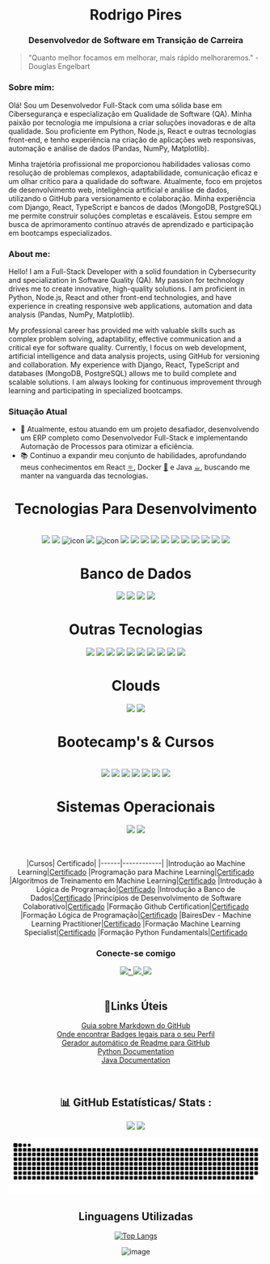 

<h1 align="center">Rodrigo Pires</h1>
<h3 align="center">Desenvolvedor de Software em Transição de Carreira</h3>

>"Quanto melhor focamos em melhorar, mais rápido melhoraremos." - Douglas Engelbart

### Sobre mim:

<p>
Olá! Sou um Desenvolvedor Full-Stack com uma sólida base em Cibersegurança e especialização em Qualidade de Software (QA). Minha paixão por tecnologia me impulsiona a criar soluções inovadoras e de alta qualidade. Sou proficiente em Python, Node.js, React e outras tecnologias front-end, e tenho experiência na criação de aplicações web responsivas, automação e análise de dados (Pandas, NumPy, Matplotlib).

Minha trajetória profissional me proporcionou habilidades valiosas como resolução de problemas complexos, adaptabilidade, comunicação eficaz e um olhar crítico para a qualidade do software. Atualmente, foco em projetos de desenvolvimento web, inteligência artificial e análise de dados, utilizando o GitHub para versionamento e colaboração. Minha experiência com Django, React, TypeScript e bancos de dados (MongoDB, PostgreSQL) me permite construir soluções completas e escaláveis. Estou sempre em busca de aprimoramento contínuo através de aprendizado e participação em bootcamps especializados.
</p>

### About me:

<p>
Hello! I am a Full-Stack Developer with a solid foundation in Cybersecurity and specialization in Software Quality (QA). My passion for technology drives me to create innovative, high-quality solutions. I am proficient in Python, Node.js, React and other front-end technologies, and have experience in creating responsive web applications, automation and data analysis (Pandas, NumPy, Matplotlib).

My professional career has provided me with valuable skills such as complex problem solving, adaptability, effective communication and a critical eye for software quality. Currently, I focus on web development, artificial intelligence and data analysis projects, using GitHub for versioning and collaboration. My experience with Django, React, TypeScript and databases (MongoDB, PostgreSQL) allows me to build complete and scalable solutions. I am always looking for continuous improvement through learning and participating in specialized bootcamps.
</p>


### Situação Atual

* 🚀 Atualmente, estou atuando em um projeto desafiador, desenvolvendo um ERP completo como Desenvolvedor Full-Stack e implementando Automação de Processos para otimizar a eficiência.
* 📚 Continuo a expandir meu conjunto de habilidades, aprofundando meus conhecimentos em React [⚛️](https://reactjs.org/), Docker [🐳](https://www.docker.com/) e Java [☕︎](https://docs.oracle.com/en/java/), buscando me manter na vanguarda das tecnologias.


<div class="galeria_tech" align="center">
  <h1>Tecnologias Para Desenvolvimento</h1><br>
  <img src="https://skillicons.dev/icons?i=python" height="50px">
  <img src="https://skillicons.dev/icons?i=flask" height="50px">
  <img src="https://skillicons.dev/icons?i=django" alt="icon" height="50px"/>
  <img src="https://www.vectorlogo.zone/logos/jupyter/jupyter-icon.svg" height="50px">
  <img src="https://skillicons.dev/icons?i=anaconda" alt="icon" height="50px"/>
  <img src="https://skillicons.dev/icons?i=html" height="50px">
  <img src="https://skillicons.dev/icons?i=css" height="50px">
  <img src="https://skillicons.dev/icons?i=javascript" height="50px">
  <img src="https://skillicons.dev/icons?i=react" height="50"/>
  <img src="https://skillicons.dev/icons?i=nodejs" height="50px"/>
  <img src="https://skillicons.dev/icons?i=nextjs" height="50"/>
  <img src="https://skillicons.dev/icons?i=typescript" height="50"/>
  <img src="https://skillicons.dev/icons?i=cs" height="50px">
  <img src="https://skillicons.dev/icons?i=dotnet" height="50"/>
  <img src="https://skillicons.dev/icons?i=java" height="50"/>
  <img src="https://skillicons.dev/icons?i=spring" height="50"/>

  <br>
  <h1>Banco de Dados</h1>
  <img src="https://haostreinamentos.com.br/images/cursos/Sql.png" height="50px">
  <img src="https://skillicons.dev/icons?i=mysql" height="50px"/>
  <img src="https://skillicons.dev/icons?i=postgres" height="50px"/>
  <img src="https://skillicons.dev/icons?i=mongodb" height="50px"/>

  <br>
  <h1>Outras Tecnologias</h1>
  <img src="https://skillicons.dev/icons?i=vscode" height="50"/>
  <img src="https://skillicons.dev/icons?i=sublime" height="50"/>
  <img src="https://skillicons.dev/icons?i=git" height="50"/>
  <img src="https://skillicons.dev/icons?i=github" height="50"/>
  <img src="https://skillicons.dev/icons?i=docker" height="50"/>
  <img src="https://skillicons.dev/icons?i=notion" height="50"/>
  <img src="https://skillicons.dev/icons?i=md" height="50"/>
  <img src="https://www.vectorlogo.zone/logos/usepanda/usepanda-icon.svg" height="50"/>
  <img src="https://www.vectorlogo.zone/logos/numpy/numpy-icon.svg" height="50"/>  
  <img src="https://www.vectorlogo.zone/logos/opencv/opencv-icon.svg" height="50"/>  

  <br>
  <h1>Clouds</h1>
  <img src="https://skillicons.dev/icons?i=googlecloud" height="50"/>
  <img src="https://skillicons.dev/icons?i=azure" height="50"/>

  <div class="galeria_tech" align="center">
  <h1>Bootecamp's & Cursos</h1><br>
    <img src="https://assets.dio.me/JdBTHUCmNxrrJUiTJ2Xr3uCb3ERnBFWVbLU0kZlfxpY/f:webp/h:120/q:80/L3RyYWNrcy85NzdkMWI0MS01ODg4LTQ0ZDctOGU0Yy01N2QyMzQ4NzQ4ZGMucG5n" height="50px">
    <img src="https://assets.dio.me/N3ET28fsUKPyJZb6mh6vdqhVziWjbk3xPNlE_velBWs/f:webp/h:120/q:80/L3RyYWNrcy85NzIyOTdkYy00MzU3LTRhZjQtYWJlYS04OWEzODg1M2E5NDkucG5n" height="50px">
    <img src="https://assets.dio.me/kCPUcBRKwIhY3--gHdSspiZWdpUXMS2UD0wXM7klMb4/f:webp/h:120/q:80/L3RyYWNrcy81NzQ0ODVlZS0xZTk1LTQzMjAtOThlYy1kMTUyZGQ4ZDk5YmQucG5n" height="50px">
    <img src="https://assets.dio.me/OTzqoUcfTvgJRGhPlCoXZXzVWpFQB5yO-pygSZ_CTv8/f:webp/h:120/q:80/L3RyYWNrcy9iMTkzMDhmZi05NDMxLTQ4ZTktOWM3Yi01Y2YwMWRkNWVjMjQucG5n" height="50px">
    <img src="https://assets.dio.me/vKS7Q5G0wquZ8uE6GlzHCIP3mgAOcl-1TZg4zvTvgho/f:webp/h:120/q:80/L3RyYWNrcy80YzRjNzc2MC1hY2YwLTQ5MjctOTdhMS01ZjQ3ZWFlMDExYWQucG5n" height="50px">
    <img src="https://assets.dio.me/wqFNFD1_7AKN1MpbZvurY1cUcpUXQ2ELMfW5Bi9R8VM/f:webp/h:120/q:80/L3RyYWNrcy9lN2MzZjVkNy0yMTEwLTQ3N2YtYmYxMS0wNjg3MjQzMjZjYzEucG5n" height="50px">
    <img src="https://assets.dio.me/kl4LftfYq7XVOkgxbC5VUxz6eeJ1eamce2qTGBQRAS4/f:webp/h:120/q:80/L3RyYWNrcy85OGQ1ZTlkMy0wN2EyLTRjNmUtOWNjYy1lNmNiN2ZhNDFiNjEucG5n" height="50px">

  <br>
  <h1>Sistemas Operacionais</h1>
  <img src="https://skillicons.dev/icons?i=linux" height="50"/>
  <img src="https://skillicons.dev/icons?i=windows" height="50"/>

  


 <br><br>
|Cursos| Certificado|
|------|------------|
|Introdução ao Machine Learning|[Certificado](https://hermes.dio.me/certificates/4CLT1F1U.pdf)
|Programação para Machine Learning|[Certificado](https://hermes.dio.me/certificates/NU6A13SI.pdf)
|Algoritmos de Treinamento em Machine Learning|[Certificado](https://hermes.dio.me/certificates/A8VICXPC.pdf)
|Introdução à Lógica de Programação|[Certificado](https://hermes.dio.me/certificates/7GUJCIEA.pdf)
|Introdução a Banco de Dados|[Certificado](https://hermes.dio.me/certificates/3W9PHQC0.pdf)
|Princípios de Desenvolvimento de Software Colaborativo|[Certificado](https://hermes.dio.me/certificates/YJL1X0AE.pdf)
|Formação Github Certification|[Certificado](https://hermes.dio.me/certificates/SJZVBPHM.pdf)
|Formação Lógica de Programação|[Certificado](https://hermes.dio.me/certificates/PCGWEZWX.pdf)
|BairesDev - Machine Learning Practitioner|[Certificado](https://hermes.dio.me/certificates/WMMQTTZU.pdf)
|Formação Machine Learning Specialist|[Certificado](https://hermes.dio.me/certificates/37JOHFEB.pdf)
|Formação Python Fundamentals|[Certificado](https://hermes.dio.me/certificates/VKLLPOLP.pdf)



### Conecte-se comigo

<div class="social-icons">
  <a href="https://github.com/recpires" target="_blank" rel="noopener noreferrer" class="social-icon">
    <img src="https://skillicons.dev/icons?i=github" height="50"/>"
  </a>
  <a href="https://www.linkedin.com/in/recpires/" target="_blank" rel="noopener noreferrer" class="social-icon">
    <img src="https://www.vectorlogo.zone/logos/linkedin/linkedin-tile.svg" height="50">
  </a>
  <a href="https://mail.google.com/mail/?view=cm&fs=1&to=dev.rodrigopires@gmail.com&su=Assunto&body=Mensagem" rel="noopener noreferrer" class="social-icon">
    <img src="https://www.vectorlogo.zone/logos/gmail/gmail-tile.svg" height="50">
  </a>
</div>
<br>

## 🔗Links Úteis

[Guia sobre Markdown do GitHub](https://docs.github.com/pt/get-started/writing-on-github/getting-started-with-writing-and-formatting-on-github/quickstart-for-writing-on-github)
<br>
[Onde encontrar Badges legais para o seu Perfil](https://github.com/Ileriayo/markdown-badges#markdown-badges)
<br>
[Gerador automático de Readme para GitHub](https://rahuldkjain.github.io/gh-profile-readme-generator/)
<br>
[Python Documentation](https://docs.python.org/3/)
<br>
[Java Documentation](https://docs.oracle.com/en/java/)

<br>

## 📊 GitHub Estatísticas/ Stats :
<p align="center">
  <img src="https://github-contributor-stats.vercel.app/api?username=recpires&limit=5&theme=chartreuse-dark&combine_all_yearly_contributions=true" width="40%" />
  <img src="https://github-readme-stats.vercel.app/api?username=recpires&theme=chartreuse-dark&hide_border=false&include_all_commits=true&count_private=true" width="39%" />
</p>

![snake](https://raw.githubusercontent.com/Platane/snk/output/github-contribution-grid-snake-dark.svg)


<h2>Linguagens Utilizadas</h2>

[![Top Langs](https://github-readme-stats.vercel.app/api/top-langs/?username=recpires&layout=compact)](https://github.com/recpires/github-readme-stats)

![image](https://user-images.githubusercontent.com/74038190/212749695-a6817c5a-a794-462b-afca-1b5ce7dd5e63.gif)

